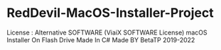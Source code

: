 # RedDevil-MacOS-Installer-Project
License : Alternative SOFTWARE (ViaiX SOFTWARE License)
macOS Installer On Flash Drive
Made In C#
Made BY BetaTP
2019-2022
